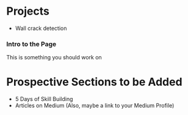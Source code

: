 # Projects
- Wall crack detection

### Intro to the Page
This is something you should work on

# Prospective Sections to be Added
- 5 Days of Skill Building
- Articles on Medium (Also, maybe a link to your Medium Profile)



